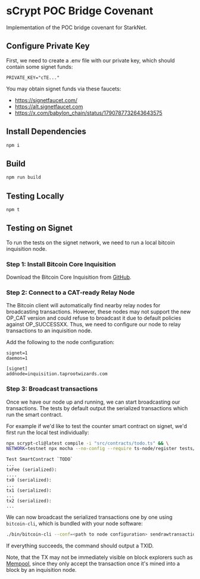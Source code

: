 # sCrypt POC Bridge Covenant

Implementation of the POC bridge covenant for StarkNet.

## Configure Private Key

First, we need to create a .env file with our private key, which should contain some signet funds:

```
PRIVATE_KEY="cTE..."
```

You may obtain signet funds via these faucets:
- https://signetfaucet.com/
- https://alt.signetfaucet.com
- https://x.com/babylon_chain/status/1790787732643643575


## Install Dependencies

```sh
npm i
```

## Build

```sh
npm run build
```

## Testing Locally

```sh
npm t
```

## Testing on Signet

To run the tests on the signet network, we need to run a local bitcoin inquisition node.

### Step 1: Install Bitcoin Core Inquisition

Download the Bitcoin Core Inquisition from [GitHub](https://github.com/bitcoin-inquisition/bitcoin/releases).

### Step 2: Connect to a CAT-ready Relay Node

The Bitcoin client will automatically find nearby relay nodes for broadcasting transactions. However, these nodes may not support the new OP_CAT version and could refuse to broadcast it due to default policies against OP_SUCCESSXX. Thus, we need to configure our node to relay transactions to an inquisition node.

Add the following to the node configuration:
```
signet=1
daemon=1

[signet]
addnode=inquisition.taprootwizards.com
```

### Step 3: Broadcast transactions

Once we have our node up and running, we can start broadcasting our transactions. The tests by default output the serialized transactions which run the smart contract.

For example if we'd like to test the counter smart contract on signet, we'd first run the local test individually:

```sh
npx scrypt-cli@latest compile -i "src/contracts/todo.ts" && \
NETWORK=testnet npx mocha --no-config --require ts-node/register tests/todo.test.ts
```

```
Test SmartContract `TODO`
...
txFee (serialized): 
....
tx0 (serialized): 
...
tx1 (serialized): 
...
tx2 (serialized): 
...
```

We can now broadcast the serialized transactions one by one using `bitcoin-cli`, which is bundled with your node software:

```sh
./bin/bitcoin-cli --conf=<path to node configuration> sendrawtransaction 020000000001022...
```

If everything succeeds, the command should output a TXID.

Note, that the TX may not be immediately visible on block explorers such as [Mempool](https://mempool.space/signet), since they only accept the transaction once it's mined into a block by an inquisition node.
